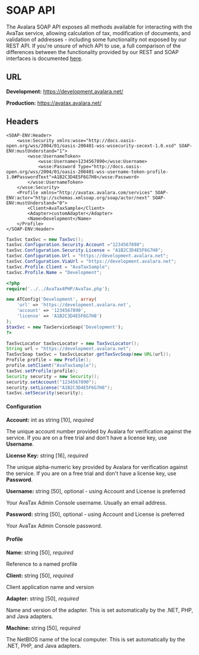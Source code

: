 # SOAP API

The Avalara SOAP API exposes all methods available for interacting with the AvaTax service, allowing calculation of tax, modification of documents, and validation of addresses - including some functionality not exposed by our REST API.
If you're unsure of which API to use, a full comparison of the differences between the functionality provided by our REST and SOAP interfaces is documented [here](http://developer.avalara.com/api-docs/designing-your-integration/soap-or-rest).


## URL

**Development:** https://development.avalara.net/

**Production:** https://avatax.avalara.net/

## Headers

```shell
<SOAP-ENV:Header>
    <wsse:Security xmlns:wsse="http://docs.oasis-open.org/wss/2004/01/oasis-200401-wss-wssecurity-secext-1.0.xsd" SOAP-ENV:mustUnderstand="1">
        <wsse:UsernameToken>
            <wsse:Username>1234567890</wsse:Username>
            <wsse:Password Type="http://docs.oasis-open.org/wss/2004/01/oasis-200401-wss-username-token-profile-1.0#PasswordText">A1B2C3D4E5F6G7H8</wsse:Password>
        </wsse:UsernameToken>
    </wsse:Security>
    <Profile xmlns="http://avatax.avalara.com/services" SOAP-ENV:actor="http://schemas.xmlsoap.org/soap/actor/next" SOAP-ENV:mustUnderstand="0">
        <Client>AvaTaxSample</Client>
        <Adapter>customAdapter</Adapter>
        <Name>Development</Name>
    </Profile>
</SOAP-ENV:Header>
```

```csharp
TaxSvc taxSvc = new TaxSvc();
taxSvc.Configuration.Security.Account ="1234567890";
taxSvc.Configuration.Security.License = "A1B2C3D4E5F6G7H8";
taxSvc.Configuration.Url = "https://development.avalara.net";
taxSvc.Configuration.ViaUrl = "https://development.avalara.net";
taxSvc.Profile.Client = "AvaTaxSample";
taxSvc.Profile.Name = "Development";

```

```php
<?php
require('../../AvaTax4PHP/AvaTax.php');

new ATConfig('Development', array(
    'url' => 'https://development.avalara.net',
    'account' => '1234567890',
    'license' => 'A1B2C3D4E5F6G7H8')
);
$taxSvc = new TaxServiceSoap('Development');
?>

```

```java
TaxSvcLocator taxSvcLocator = new TaxSvcLocator();
String url = "https://development.avalara.net";
TaxSvcSoap taxSvc = taxSvcLocator.getTaxSvcSoap(new URL(url));
Profile profile = new Profile();
profile.setClient("AvaTaxSample");
taxSvc.setProfile(profile);
Security security = new Security();
security.setAccount("1234567890");
security.setLicense("A1B2C3D4E5F6G7H8");
taxSvc.setSecurity(security);

```

#### Configuration

**Account:** int as string [10], *required*

The unique account number provided by Avalara for verification against the service. 
If you are on a free trial and don't have a license key, use **Username**.

**License Key:** string [16], *required*

The unique alpha-numeric key provided by Avalara for verification against the service. 
If you are on a free trial and don't have a license key, use **Password**.

**Username:** string [50], optional - using Account and License is preferred

Your AvaTax Admin Console username. Usually an email address.

**Password:** string [50], optional - using Account and License is preferred

Your AvaTax Admin Console password.

#### Profile

**Name:** string [50], *required*

Reference to a named profile

**Client:** string [50], *required*

Client application name and version

**Adapter:** string [50], *required*

Name and version of the adapter. 
This is set automatically by the .NET, PHP, and Java adapters.

**Machine:** string [50], *required*

The NetBIOS name of the local computer. 
This is set automatically by the .NET, PHP, and Java adapters.
